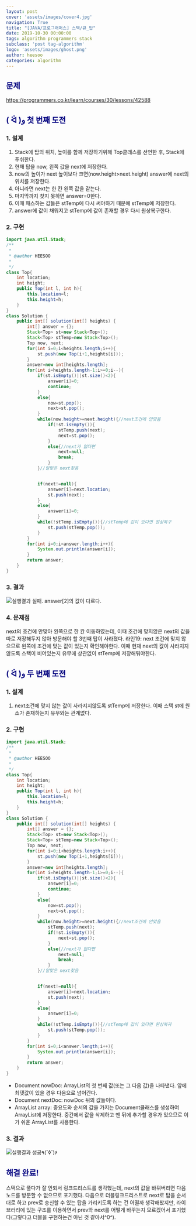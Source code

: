 ```yaml
---
layout: post
cover: 'assets/images/cover4.jpg'
navigation: True
title: "[JAVA/프로그래머스] 스택/큐_탑"
date: 2019-10-30 00:00:00
tags: algorithm programmers stack
subclass: 'post tag-algorithm'
logo: 'assets/images/ghost.png'
author: heesoo
categories: algorithm
---
```

## <span style="color:navy">문제</span>
<https://programmers.co.kr/learn/courses/30/lessons/42588>

## <span style="color:navy">( ᐛ )و 첫 번째 도전</span>

### 1. 설계
1. Stack에 탑의 위치, 높이를 함께 저장하기위해 Top클래스를 선언한 후, Stack에 푸쉬한다.
2. 현재 탑을 now, 왼쪽 값을 next에 저장한다.
3. now의 높이가 next 높이보다 크면(now.height>next.height) answer에 next의 위치를 저장한다.
4. 아니라면 next는 한 칸 왼쪽 값을 같는다.
5. 마지막까지 찾지 못하면 answer=0한다.
6. 이때 패스하는 값들은 stTemp에 다시 써야하기 때문에 stTemp에 저장한다.
7. answer에 값이 채워지고 stTemp에 값이 존재할 경우 다시 원상복구한다.



### 2. 구현
```java
import java.util.Stack;
/**
 *
 * @author HEESOO
 *
 */
class Top{
    int location;
    int height;
    public Top(int l, int h){
        this.location=l;
        this.height=h;
    }
}
class Solution {
    public int[] solution(int[] heights) {
        int[] answer = {};
        Stack<Top> st=new Stack<Top>();
        Stack<Top> stTemp=new Stack<Top>();
        Top now, next;
        for(int i=0;i<heights.length;i++){
            st.push(new Top(i+1,heights[i]));
        }
        answer=new int[heights.length];
        for(int i=heights.length-1;i>=0;i--){
            if(st.isEmpty()||st.size()<2){
                answer[i]=0;
                continue;
            }
            else{
                now=st.pop();
                next=st.pop();
            }          
            while(now.height>=next.height){//next조건에 안맞음
                if(!st.isEmpty()){
                    stTemp.push(next);
                    next=st.pop();
                }
                else{//next가 없다면
                    next=null;
                    break;
                }
            }//알맞은 next찾음


            if(next!=null){
                answer[i]=next.location;    
                st.push(next);
            }
            else{
                answer[i]=0;
            }
            while(!stTemp.isEmpty()){//stTemp에 값이 있다면 원상복구
                st.push(stTemp.pop());
            }
        }
        for(int i=0;i<answer.length;i++){
            System.out.println(answer[i]);
        }
        return answer;
    }
}
```

### 3. 결과
![실행결과](./assets/images/191030_1.PNG)
실패.
answer[2]의 값이 다르다.

### 4. 문제점
next의 조건에 안맞아 왼쪽으로 한 칸 이동하였는데, 이때 조건에 맞지않은 next의 값을 따로 저장해두지 않아 방문해야 할 3번째 탑이 사라졌다.
라인19: next 조건에 맞지 않으므로 왼쪽에 조건에 맞는 값이 있는지 확인해야한다. 이때 현재 next의 값이 사라지지 않도록 스택이 비어있는지 유무에 상관없이 stTemp에 저장해둬야한다.

## <span style="color:navy">( ᐛ )و 두 번째 도전</span>

### 1. 설계
1. next조건에 맞지 않는 값이 사라지지않도록 stTemp에 저장한다. 이때 스택 st에 원소가 존재하는지 유무와는 관계없다.


### 2. 구현
```java
import java.util.Stack;
/**
 *
 * @author HEESOO
 *
 */
class Top{
    int location;
    int height;
    public Top(int l, int h){
        this.location=l;
        this.height=h;
    }
}
class Solution {
    public int[] solution(int[] heights) {
        int[] answer = {};
        Stack<Top> st=new Stack<Top>();
        Stack<Top> stTemp=new Stack<Top>();
        Top now, next;
        for(int i=0;i<heights.length;i++){
            st.push(new Top(i+1,heights[i]));
        }
        answer=new int[heights.length];
        for(int i=heights.length-1;i>=0;i--){
            if(st.isEmpty()||st.size()<2){
                answer[i]=0;
                continue;
            }
            else{
                now=st.pop();
                next=st.pop();
            }          
            while(now.height>=next.height){//next조건에 안맞음
                stTemp.push(next);
                if(!st.isEmpty()){
                    next=st.pop();
                }
                else{//next가 없다면
                    next=null;
                    break;
                }
            }//알맞은 next찾음


            if(next!=null){
                answer[i]=next.location;    
                st.push(next);
            }
            else{
                answer[i]=0;
            }
            while(!stTemp.isEmpty()){//stTemp에 값이 있다면 원상복귀
                st.push(stTemp.pop());
            }
        }
        for(int i=0;i<answer.length;i++){
            System.out.println(answer[i]);
        }
        return answer;
    }
}
```
- Document nowDoc: ArrayList의 첫 번째 값(또는 그 다음 값)을 나타낸다. 앞에 최댓값이 있을 경우 다음으로 넘어간다.
- Document nextDoc: nowDoc 뒤의 값들이다.
- ArrayList<Document> array: 중요도와 순서의 값을 가지는 Document클래스를 생성하여 ArrayList에 저장한다. 중간에서 값을 삭제하고 맨 뒤에 추가할 경우가 있으므로 이가 쉬운 ArrayList를 사용한다.

### 3. 결과
![실행결과](./assets/images/191030_2.PNG)
성공٩(˘◊˘)۶

## <span style="color:navy">해결 완료!</span>
스택으로 풀다가 잘 안되서 링크드리스트를 생각했는데, next의 값을 바꿔버리면 다음 노드를 방문할 수 없으므로 포기했다.
다음으로 더블링크드리스트로 next로 탑을 순서대로 하고 prev로 송신할 수 있는 탑을 가리키도록 하는 건 어떨까 생각해봤지만, 라이브러리에 있는 구조를 이용하면서 prev와 next를 어떻게 바꾸는지 모르겠어서 포기했다(그렇다고 더블을 구현하는건 아닌 것 같아서^0^).

